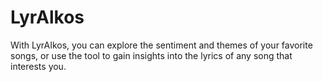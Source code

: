 # LyrAlkos
With LyrAIkos, you can explore the sentiment and themes of your favorite songs, or use the tool to gain insights into the lyrics of any song that interests you.
